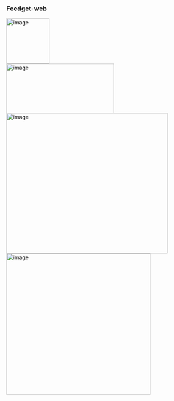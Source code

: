 <h3>Feedget-web</h3>


<img width="113" height="119" alt="image" src="https://github.com/user-attachments/assets/312084ec-cbdc-4d57-88b9-84febe1d7b4f" />

</br>

<img width="283" height="130" alt="image" src="https://github.com/user-attachments/assets/d12234d0-9c80-41f8-9b43-8cb4ed34614d" />

<img width="424" height="369" alt="image" src="https://github.com/user-attachments/assets/72791886-81ab-4ae6-8ce4-b2e6564c1a0a" />

<img width="379" height="372" alt="image" src="https://github.com/user-attachments/assets/dc254553-f7f8-4cdc-a1b3-839ffe1f1bbc" />
